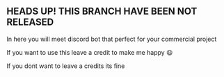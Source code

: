 ## HEADS UP! THIS BRANCH HAVE BEEN NOT RELEASED
In here you will meet discord bot that perfect for your commercial project

If you want to use this leave a credit to make me happy 😃

If you dont want to leave a credits its fine
